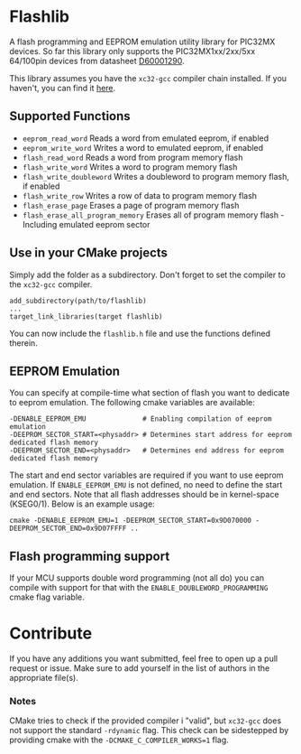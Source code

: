 # Flashlib
A flash programming and EEPROM emulation utility library for PIC32MX devices.
So far this library only supports the PIC32MX1xx/2xx/5xx 64/100pin devices from datasheet [D60001290](https://ww1.microchip.com/downloads/en/DeviceDoc/PIC32MX1XX2XX5XX%2064100-PIN_Family_60001290F.pdf). 

This library assumes you have the `xc32-gcc` compiler chain installed. If you haven't, you can find it [here](https://www.microchip.com/en-us/development-tools-tools-and-software/mplab-xc-compilers).

## Supported Functions
 - `eeprom_read_word` Reads a word from emulated eeprom, if enabled
 - `eeprom_write_word` Writes a word to emulated eeprom, if enabled
 - `flash_read_word` Reads a word from program memory flash
 - `flash_write_word` Writes a word to program memory flash
 - `flash_write_doubleword` Writes a doubleword to program memory flash, if enabled
 - `flash_write_row` Writes a row of data to program memory flash
 - `flash_erase_page` Erases a page of program memory flash
 - `flash_erase_all_program_memory` Erases all of program memory flash - Including emulated eeprom sector

## Use in your CMake projects
Simply add the folder as a subdirectory. Don't forget to set the compiler to the `xc32-gcc` compiler.
```
add_subdirectory(path/to/flashlib)
...
target_link_libraries(target flashlib)
```
You can now include the `flashlib.h` file and use the functions defined therein.

## EEPROM Emulation
You can specify at compile-time what section of flash you want to dedicate to eeprom emulation.
The following cmake variables are available: 
```
-DENABLE_EEPROM_EMU              # Enabling compilation of eeprom emulation
-DEEPROM_SECTOR_START=<physaddr> # Determines start address for eeprom dedicated flash memory
-DEEPROM_SECTOR_END=<physaddr>   # Determines end address for eeprom dedicated flash memory
```
The start and end sector variables are required if you want to use eeprom emulation. If `ENABLE_EEPROM_EMU` is not defined, no need to define the start and end sectors. Note that all flash addresses should be in kernel-space (KSEG0/1).
Below is an example usage:
```
cmake -DENABLE_EEPROM_EMU=1 -DEEPROM_SECTOR_START=0x9D070000 -DEEPROM_SECTOR_END=0x9D07FFFF ..
```

## Flash programming support
If your MCU supports double word programming (not all do) you can compile with support for that with the `ENABLE_DOUBLEWORD_PROGRAMMING` cmake flag variable. 

# Contribute
If you have any additions you want submitted, feel free to open up a pull request or issue. Make sure to add yourself in the list of authors in the appropriate file(s). 

### Notes
CMake tries to check if the provided compiler i "valid", but `xc32-gcc` does not support the standard `-rdynamic` flag.
This check can be sidestepped by providing cmake with the `-DCMAKE_C_COMPILER_WORKS=1` flag.
